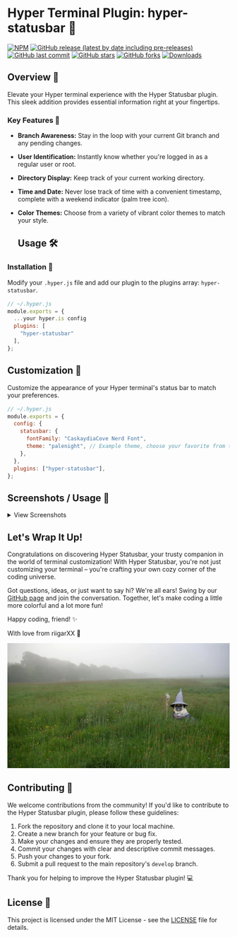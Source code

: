 # Hyper Terminal Plugin: hyper-statusbar 💫

[![NPM](https://img.shields.io/npm/v/hyper-statusbar?style=flat\&logo=npm\&label=hyper-statusbar\&labelColor=F38BA8\&color=F38BA8\&logoColor=black)](https://www.npmjs.com/package/hyper-statusbar)
[![GitHub release (latest by date including pre-releases)](https://img.shields.io/badge/release-FFADAD?include_prereleases\&style=flat\&logo=github\&labelColor=F38BA8\&label=release\&color=FFADAD\&logoColor=black)](https://github.com/riigarXX/hyper-statusbar/releases)
[![GitHub last commit](https://img.shields.io/github/last-commit/riigarXX/hyper-statusbar?style=flat\&logo=github\&labelColor=FFD6A5\&label=last_commit\&color=FFD6A5\&logoColor=black)](https://github.com/riigarXX/hyper-statusbar/commits)
[![GitHub stars](https://img.shields.io/github/stars/riigarXX/hyper-statusbar?style=flat\&logo=github\&labelColor=FDFFB6\&label=stars\&color=FDFFB6\&logoColor=black)](https://github.com/riigarXX/hyper-statusbar/stargazers)
[![GitHub forks](https://img.shields.io/github/forks/riigarXX/hyper-statusbar?style=flat\&logo=github\&labelColor=CAFFBF\&label=forks\&color=CAFFBF\&logoColor=black)](https://github.com/riigarXX/hyper-statusbar/network/members)
[![Downloads](https://img.shields.io/npm/dt/hyper-statusbar?style=flat\&logo=npm\&labelColor=A7FFEB\&label=downloads\&color=A7FFEB\&logoColor=black)](https://www.npmjs.com/package/hyper-statusbar)

## Overview 🚀

Elevate your Hyper terminal experience with the Hyper Statusbar plugin. This sleek addition provides essential information right at your fingertips.

### Key Features 🔑

* **Branch Awareness:** Stay in the loop with your current Git branch and any pending changes.
* **User Identification:** Instantly know whether you're logged in as a regular user or root.
* **Directory Display:** Keep track of your current working directory.
* **Time and Date:** Never lose track of time with a convenient timestamp, complete with a weekend indicator (palm tree icon).
* **Color Themes:** Choose from a variety of vibrant color themes to match your style.

  ## Usage 🛠️

### Installation 🚚

Modify your `.hyper.js` file and add our plugin to the plugins array: `hyper-statusbar`.

```javascript
// ~/.hyper.js
module.exports = {
  ...your hyper.is config
  plugins: [
    "hyper-statusbar"
  ],
};
```

## Customization  🎨

Customize the appearance of your Hyper terminal's status bar to match your preferences.

```javascript
// ~/.hyper.js
module.exports = {
  config: {
    statusbar: {
      fontFamily: "CaskaydiaCove Nerd Font",
      theme: "palenight", // Example theme, choose your favorite from the list
    },
  },
  plugins: ["hyper-statusbar"],
};
```

## Screenshots / Usage 📸

<details>
<summary>View Screenshots</summary>

Explore different themes with the Hyper Statusbar plugin:

### Ayu Theme

![Ayu Theme](screenshots/ayu_theme_screenshot.png)

### Tomorrow Night Theme

![Tomorrow Night Theme](screenshots/tomorrow_night_theme_screenshot.png)

### Solarized Dark Theme

![Solarized Dark Theme](screenshots/solarized_dark_theme_screenshot.png)

### Palenight Theme

![Palenight Theme](screenshots/palenight_theme_screenshot.png)

### One Dark Theme

![One Dark Theme](screenshots/one_dark_theme_screenshot.png)

### Oceanic Next Theme

![Oceanic Next Theme](screenshots/oceanic_next_theme_screenshot.png)

### Nord Theme

![Nord Theme](screenshots/nord_theme_screenshot.png)

### Gruvbox Theme

![Gruvbox Theme](screenshots/gruvbox_theme_screenshot.png)

### Dracula Theme

![Dracula Theme](screenshots/dracula_theme_screenshot.png)

### Cattpuccin Theme

![Cattpuccin Theme](screenshots/cattpuccin_theme_screenshot.png)

</details>

## Let's Wrap It Up!

Congratulations on discovering Hyper Statusbar, your trusty companion in the world of terminal customization! With Hyper Statusbar, you're not just customizing your terminal – you're crafting your own cozy corner of the coding universe.

Got questions, ideas, or just want to say hi? We're all ears! Swing by our [GitHub page](https://github.com/riigarXX/hyper-statusbar) and join the conversation. Together, let's make coding a little more colorful and a lot more fun!

Happy coding, friend! ✨

With love from riigarXX 💖

![PugDalf](images/pugdalf.webp)

## Contributing 🤝

We welcome contributions from the community! If you'd like to contribute to the Hyper Statusbar plugin, please follow these guidelines:

1. Fork the repository and clone it to your local machine.
2. Create a new branch for your feature or bug fix.
3. Make your changes and ensure they are properly tested.
4. Commit your changes with clear and descriptive commit messages.
5. Push your changes to your fork.
6. Submit a pull request to the main repository's `develop` branch.

Thank you for helping to improve the Hyper Statusbar plugin! 💻

## License 📄

This project is licensed under the MIT License - see the [LICENSE](LICENSE) file for details.
